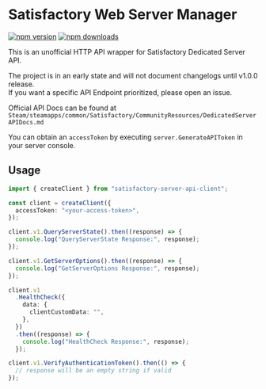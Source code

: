 # Satisfactory Web Server Manager

[![npm version](https://badgen.net/npm/v/satisfactory-server-api-client)](https://www.npmjs.com/package/satisfactory-server-api-client)
[![npm downloads](https://badgen.net/npm/dm/satisfactory-server-api-client)](https://www.npmjs.com/package/satisfactory-server-api-client)

This is an unofficial HTTP API wrapper for Satisfactory Dedicated Server API.

The project is in an early state and will not document changelogs until v1.0.0 release.  
If you want a specific API Endpoint prioritized, please open an issue.

Official API Docs can be found at `Steam/steamapps/common/Satisfactory/CommunityResources/DedicatedServerAPIDocs.md`

You can obtain an `accessToken` by executing `server.GenerateAPIToken` in your server console.

## Usage

```ts
import { createClient } from "satisfactory-server-api-client";

const client = createClient({
  accessToken: "<your-access-token>",
});

client.v1.QueryServerState().then((response) => {
  console.log("QueryServerState Response:", response);
});

client.v1.GetServerOptions().then((response) => {
  console.log("GetServerOptions Response:", response);
});

client.v1
  .HealthCheck({
    data: {
      clientCustomData: "",
    },
  })
  .then((response) => {
    console.log("HealthCheck Response:", response);
  });

client.v1.VerifyAuthenticationToken().then(() => {
  // response will be an empty string if valid
});
```
